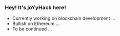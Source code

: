 ### Hey! It's joYyHack here!

- Currently working on blockchain development ...
- Bullish on Ethereum ...
- To be continued ...

